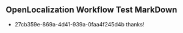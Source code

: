 ## OpenLocalization Workflow Test MarkDown
* 27cb359e-869a-4d41-939a-0faa4f245d4b thanks!

<!--HONumber=Aug16_HO4-->


